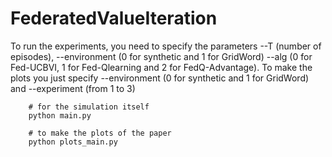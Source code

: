 # FederatedValueIteration

To run the experiments, you need to specify the parameters --T (number of episodes), --environment (0 for synthetic and 1 for GridWord) --alg (0 for Fed-UCBVI, 1 for Fed-Qlearning and 2 for FedQ-Advantage). To make the plots you just specify  --environment (0 for synthetic and 1 for GridWord) and --experiment (from 1 to 3)
```
	# for the simulation itself
	python main.py 

	# to make the plots of the paper
	python plots_main.py 
```
